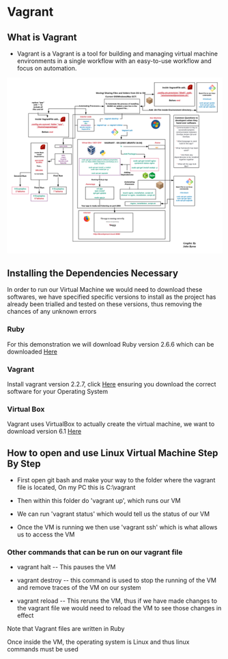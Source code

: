 # Vagrant

## What is Vagrant

- Vagrant is a Vagrant is a tool for building and managing virtual machine environments in a single workflow 
with an easy-to-use workflow and focus on automation.

![Diagram](images/VM_Vagrant_Diagram_automating_Node.png)

## Installing the Dependencies Necessary 

In order to run our Virtual Machine we would need to download these softwares, we have specified specific versions to install
as the project has already been trialled and tested on these versions, thus removing the chances of any unknown errors

### Ruby
 
 For this demonstration we will download Ruby version 2.6.6 which can be downloaded
 [Here](https://github.com/oneclick/rubyinstaller2/releases/download/RubyInstaller-2.6.6-1/rubyinstaller-devkit-2.6.6-1-x64.exe)

### Vagrant 

Install vagrant version 2.2.7, click [Here](https://releases.hashicorp.com/vagrant/) 
ensuring you download the correct software for your Operating System

### Virtual Box

Vagrant uses VirtualBox to actually create the virtual machine, we want to download version 6.1 
[Here](https://www.virtualbox.org/wiki/Downloads)
## How to open and use Linux Virtual Machine Step By Step

- First open git bash and make your way to the folder where the vagrant file is located,
On my PC this is C:\vagrant

- Then within this folder do 'vagrant up', which runs our VM

- We can run 'vagrant status' which would tell us the status of our VM

- Once the VM is running we then use 'vagrant ssh' which is what allows us to access the VM

### Other commands that can be run on our vagrant file
- vagrant halt -- This pauses the VM

- vagrant destroy -- this command is used to stop the running of the VM and remove traces
of the VM on our system

- vagrant reload -- This reruns the VM, thus if we have made changes to the vagrant
file we would need to reload the VM to see those changes in effect


Note that Vagrant files are written in Ruby

Once inside the VM, the operating system is Linux and thus linux commands must be used



